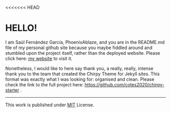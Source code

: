 <<<<<<< HEAD
# HELLO!
I am Saúl Fernández García, PhoenixAblaze, and you are in the README.md file of my personal github site because you maybe fiddled around and stumbled upon the project itself, rather than the deployed website. Please click here: [my website](https://saulfernandezgarcia.github.io/) to visit it.

Nonetheless, I would like to here say thank you, a really, really, intense thank you to the team that created the Chirpy Theme for Jekyll sites. This format was exactly what I was looking for: organised and clean. Please check the link to the full project here: https://github.com/cotes2020/chirpy-starter .

***

This work is published under [MIT][mit] License.

[mit]: https://github.com/cotes2020/chirpy-starter/blob/master/LICENSE
